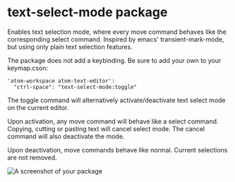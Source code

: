 # text-select-mode package

Enables text selection mode, where every move command behaves like the corresponding select command.
Inspired by emacs' transient-mark-mode, but using only plain text selection features.

The package does not add a keybinding. Be sure to add your own to your keymap.cson:

```
'atom-workspace atom-text-editor':
  "ctrl-space": "text-select-mode:toggle"
```

The toggle command will alternatively activate/deactivate text select mode on the current editor.

Upon activation, any move command will behave like a select command. Copying, cutting or pasting text will cancel select mode. The cancel command will also deactivate the mode.

Upon deactivation, move commands behave like normal. Current selections are not removed.

![A screenshot of your package](https://f.cloud.github.com/assets/69169/2290250/c35d867a-a017-11e3-86be-cd7c5bf3ff9b.gif)

